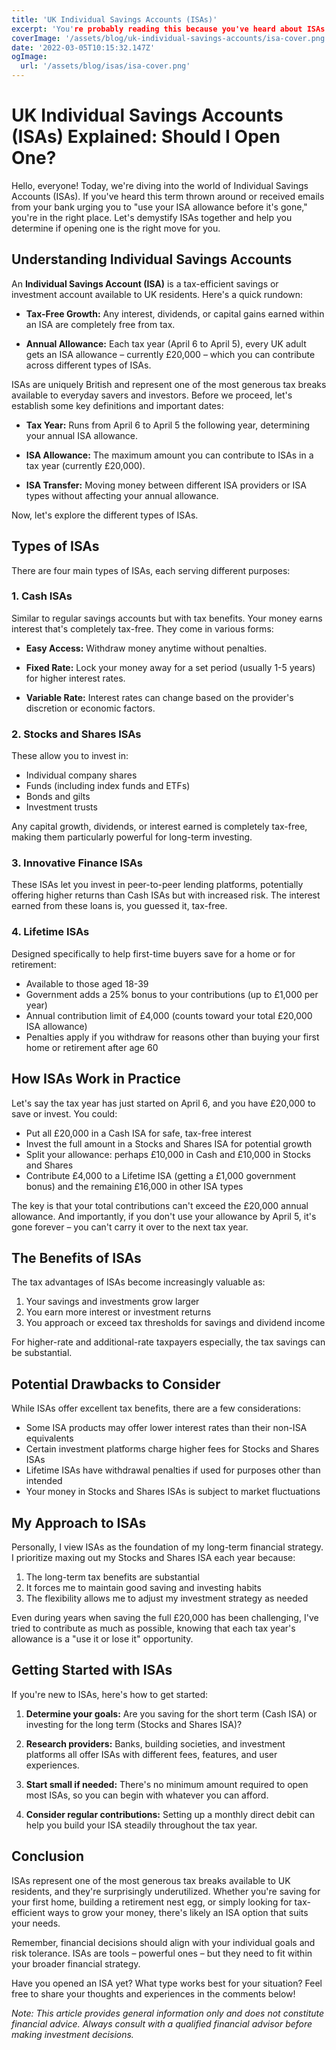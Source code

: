 ```yaml
---
title: 'UK Individual Savings Accounts (ISAs)'
excerpt: 'You're probably reading this because you've heard about ISAs but aren't quite sure what they are, or maybe you've been getting notifications from your bank about using your ISA allowance before the tax year ends. I'm here to demystify ISAs and hopefully help you figure out if they're right for you.'
coverImage: '/assets/blog/uk-individual-savings-accounts/isa-cover.png'
date: '2022-03-05T10:15:32.147Z'
ogImage:
  url: '/assets/blog/isas/isa-cover.png'
---
```


# UK Individual Savings Accounts (ISAs) Explained: Should I Open One?

Hello, everyone! Today, we're diving into the world of Individual Savings Accounts (ISAs). If you've heard this term thrown around or received emails from your bank urging you to "use your ISA allowance before it's gone," you're in the right place. Let's demystify ISAs together and help you determine if opening one is the right move for you.

## Understanding Individual Savings Accounts

An **Individual Savings Account (ISA)** is a tax-efficient savings or investment account available to UK residents. Here's a quick rundown:

- **Tax-Free Growth:** Any interest, dividends, or capital gains earned within an ISA are completely free from tax.
  
- **Annual Allowance:** Each tax year (April 6 to April 5), every UK adult gets an ISA allowance – currently £20,000 – which you can contribute across different types of ISAs.

ISAs are uniquely British and represent one of the most generous tax breaks available to everyday savers and investors. Before we proceed, let's establish some key definitions and important dates:

- **Tax Year:** Runs from April 6 to April 5 the following year, determining your annual ISA allowance.
  
- **ISA Allowance:** The maximum amount you can contribute to ISAs in a tax year (currently £20,000).
  
- **ISA Transfer:** Moving money between different ISA providers or ISA types without affecting your annual allowance.

Now, let's explore the different types of ISAs.

## Types of ISAs

There are four main types of ISAs, each serving different purposes:

### 1. Cash ISAs

Similar to regular savings accounts but with tax benefits. Your money earns interest that's completely tax-free. They come in various forms:

- **Easy Access:** Withdraw money anytime without penalties.
  
- **Fixed Rate:** Lock your money away for a set period (usually 1-5 years) for higher interest rates.
  
- **Variable Rate:** Interest rates can change based on the provider's discretion or economic factors.

### 2. Stocks and Shares ISAs

These allow you to invest in:

- Individual company shares
- Funds (including index funds and ETFs)
- Bonds and gilts
- Investment trusts

Any capital growth, dividends, or interest earned is completely tax-free, making them particularly powerful for long-term investing.

### 3. Innovative Finance ISAs

These ISAs let you invest in peer-to-peer lending platforms, potentially offering higher returns than Cash ISAs but with increased risk. The interest earned from these loans is, you guessed it, tax-free.

### 4. Lifetime ISAs

Designed specifically to help first-time buyers save for a home or for retirement:

- Available to those aged 18-39
- Government adds a 25% bonus to your contributions (up to £1,000 per year)
- Annual contribution limit of £4,000 (counts toward your total £20,000 ISA allowance)
- Penalties apply if you withdraw for reasons other than buying your first home or retirement after age 60

## How ISAs Work in Practice

Let's say the tax year has just started on April 6, and you have £20,000 to save or invest. You could:

- Put all £20,000 in a Cash ISA for safe, tax-free interest
- Invest the full amount in a Stocks and Shares ISA for potential growth
- Split your allowance: perhaps £10,000 in Cash and £10,000 in Stocks and Shares
- Contribute £4,000 to a Lifetime ISA (getting a £1,000 government bonus) and the remaining £16,000 in other ISA types

The key is that your total contributions can't exceed the £20,000 annual allowance. And importantly, if you don't use your allowance by April 5, it's gone forever – you can't carry it over to the next tax year.

## The Benefits of ISAs

The tax advantages of ISAs become increasingly valuable as:

1. Your savings and investments grow larger
2. You earn more interest or investment returns
3. You approach or exceed tax thresholds for savings and dividend income

For higher-rate and additional-rate taxpayers especially, the tax savings can be substantial.

## Potential Drawbacks to Consider

While ISAs offer excellent tax benefits, there are a few considerations:

- Some ISA products may offer lower interest rates than their non-ISA equivalents
- Certain investment platforms charge higher fees for Stocks and Shares ISAs
- Lifetime ISAs have withdrawal penalties if used for purposes other than intended
- Your money in Stocks and Shares ISAs is subject to market fluctuations

## My Approach to ISAs

Personally, I view ISAs as the foundation of my long-term financial strategy. I prioritize maxing out my Stocks and Shares ISA each year because:

1. The long-term tax benefits are substantial
2. It forces me to maintain good saving and investing habits
3. The flexibility allows me to adjust my investment strategy as needed

Even during years when saving the full £20,000 has been challenging, I've tried to contribute as much as possible, knowing that each tax year's allowance is a "use it or lose it" opportunity.

## Getting Started with ISAs

If you're new to ISAs, here's how to get started:

1. **Determine your goals:** Are you saving for the short term (Cash ISA) or investing for the long term (Stocks and Shares ISA)?
   
2. **Research providers:** Banks, building societies, and investment platforms all offer ISAs with different fees, features, and user experiences.
   
3. **Start small if needed:** There's no minimum amount required to open most ISAs, so you can begin with whatever you can afford.
   
4. **Consider regular contributions:** Setting up a monthly direct debit can help you build your ISA steadily throughout the tax year.

## Conclusion

ISAs represent one of the most generous tax breaks available to UK residents, and they're surprisingly underutilized. Whether you're saving for your first home, building a retirement nest egg, or simply looking for tax-efficient ways to grow your money, there's likely an ISA option that suits your needs.

Remember, financial decisions should align with your individual goals and risk tolerance. ISAs are tools – powerful ones – but they need to fit within your broader financial strategy.

Have you opened an ISA yet? What type works best for your situation? Feel free to share your thoughts and experiences in the comments below!

*Note: This article provides general information only and does not constitute financial advice. Always consult with a qualified financial advisor before making investment decisions.*